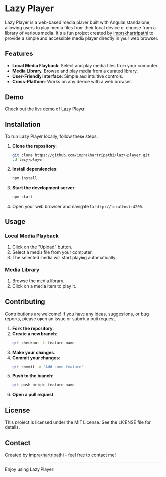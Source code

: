 # Lazy Player

Lazy Player is a web-based media player built with Angular standalone, allowing users to play media files from their local device or choose from a library of various media. It's a fun project created by [imprakhartripathi](https://github.com/imprakhartripathi) to provide a simple and accessible media player directly in your web browser.

## Features

- **Local Media Playback**: Select and play media files from your computer.
- **Media Library**: Browse and play media from a curated library.
- **User-Friendly Interface**: Simple and intuitive controls.
- **Cross-Platform**: Works on any device with a web browser.

## Demo

Check out the [live demo](#) of Lazy Player.

## Installation

To run Lazy Player locally, follow these steps:

1. **Clone the repository**:
    ```sh
    git clone https://github.com/imprakhartripathi/lazy-player.git
    cd lazy-player
    ```

2. **Install dependencies**:
    ```sh
    npm install
    ```

3. **Start the development server**:
    ```sh
    npm start
    ```

4. Open your web browser and navigate to `http://localhost:4200`.

## Usage

### Local Media Playback

1. Click on the "Upload" button.
2. Select a media file from your computer.
3. The selected media will start playing automatically.

### Media Library

1. Browse the media library.
2. Click on a media item to play it.

## Contributing

Contributions are welcome! If you have any ideas, suggestions, or bug reports, please open an issue or submit a pull request.

1. **Fork the repository**.
2. **Create a new branch**:
    ```sh
    git checkout -b feature-name
    ```
3. **Make your changes**.
4. **Commit your changes**:
    ```sh
    git commit -m "Add some feature"
    ```
5. **Push to the branch**:
    ```sh
    git push origin feature-name
    ```
6. **Open a pull request**.

## License

This project is licensed under the MIT License. See the [LICENSE](LICENSE) file for details.

## Contact

Created by [imprakhartripathi](https://github.com/imprakhartripathi) - feel free to contact me!

---

Enjoy using Lazy Player!
